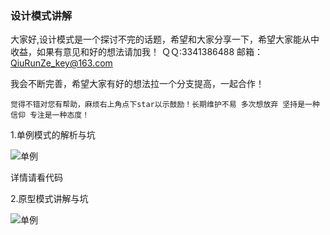 ### 设计模式讲解
大家好,设计模式是一个探讨不完的话题，希望和大家分享一下，希望大家能从中收益，如果有意见和好的想法请加我！
 ＱＱ:3341386488
 邮箱：QiuRunZe_key@163.com

我会不断完善，希望大家有好的想法拉一个分支提高，一起合作！


    觉得不错对您有帮助，麻烦右上角点下star以示鼓励！长期维护不易 多次想放弃 坚持是一种信仰 专注是一种态度！



1.单例模式的解析与坑<br>

![单例](http://i2.bvimg.com/601558/2c0b057f59b9b592.png)

详情请看代码

2.原型模式讲解与坑

![单例](http://i4.bvimg.com/601558/9c46e605b0f72d82.png)








 